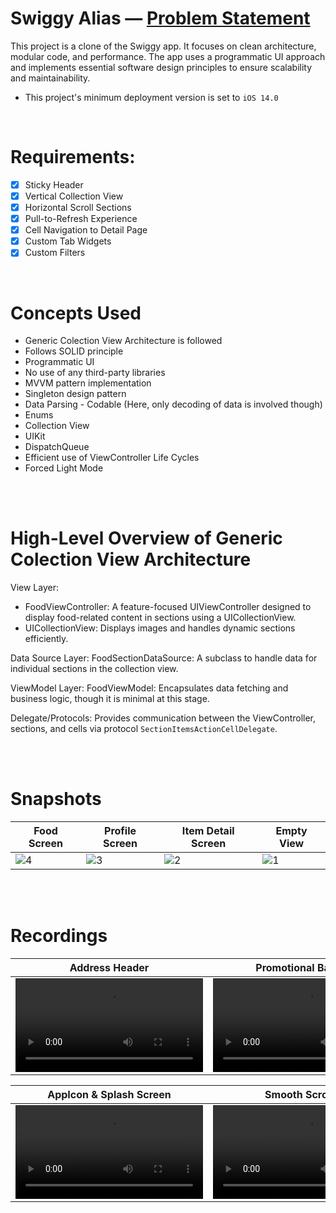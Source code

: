 # Swiggy Alias  —  [Problem Statement](https://docs.google.com/document/d/1lYqBw6F3irM3WlCogrK9W79k6kxRv2GXFwDJM_L3Qg0/edit?tab=t.0#heading=h.fb0e4ofnxwhw)
This project is a clone of the Swiggy app. It focuses on clean architecture, modular code, and performance. The app uses a programmatic UI approach and implements essential software design principles to ensure scalability and maintainability.
<br/>
- This project's minimum deployment version is set to `iOS 14.0`
<br/>

# Requirements:
- [x] Sticky Header
- [x] Vertical Collection View
- [x] Horizontal Scroll Sections
- [x] Pull-to-Refresh Experience
- [x] Cell Navigation to Detail Page
- [x] Custom Tab Widgets
- [x] Custom Filters
<br/>

# Concepts Used
* Generic Colection View Architecture is followed
* Follows SOLID principle
* Programmatic UI
* No use of any third-party libraries
* MVVM pattern implementation
* Singleton design pattern
* Data Parsing - Codable (Here, only decoding of data is involved though)
* Enums
* Collection View
* UIKit
* DispatchQueue
* Efficient use of ViewController Life Cycles
* Forced Light Mode

<br/>
<br/>

# High-Level Overview of Generic Colection View Architecture

View Layer:
* FoodViewController: A feature-focused UIViewController designed to display food-related content in sections using a UICollectionView.
* UICollectionView: Displays images and handles dynamic sections efficiently.

Data Source Layer:
FoodSectionDataSource: A subclass to handle data for individual sections in the collection view.

ViewModel Layer:
FoodViewModel: Encapsulates data fetching and business logic, though it is minimal at this stage.

Delegate/Protocols:
Provides communication between the ViewController, sections, and cells via protocol `SectionItemsActionCellDelegate`.

<br/>
<br/>

# Snapshots
| Food Screen | Profile Screen | Item Detail Screen | Empty View |
| -- | -- | -- | -- |
| ![4](https://github.com/user-attachments/assets/97847c24-b147-4b48-b7d9-07371c2bacec) | ![3](https://github.com/user-attachments/assets/03a06161-48c4-467a-b956-9b35baba7992) | ![2](https://github.com/user-attachments/assets/85238e1b-7d15-49f4-b9ab-83fe68825f18) | ![1](https://github.com/user-attachments/assets/4cf421ed-2796-43f1-9611-ba5244c85d80) |

<br/>
<br/>

# Recordings
| Address Header  | Promotional Banners | Item Detail Screen | Pull to Refresh |
| ------------- | ------------- | ------------- | ------------- |
| <video src="https://github.com/user-attachments/assets/08168908-9fae-4b25-bc9b-d9ee35058b38"> | <video src="https://github.com/user-attachments/assets/f1b5468b-1685-4769-86a5-50e62d6af3ba"> | <video src="https://github.com/user-attachments/assets/9a2f9d74-4e4b-4edd-b0de-2e8ac8853dd4"> | <video src="https://github.com/user-attachments/assets/b92df8d9-08d2-4f9c-9d15-e69ee14cf1c4"> |

| AppIcon & Splash Screen  | Smooth Scrolling | Filters | Search Bar |
| ------------- | ------------- | ------------- | ------------- |
| <video src="https://github.com/user-attachments/assets/4e97d438-fa96-4741-a912-8317f5b665f2"> | <video src="https://github.com/user-attachments/assets/630ced30-ad25-487e-a950-70c4dd031655"> | <video src="https://github.com/user-attachments/assets/6423482e-4150-45d0-8d75-6c739c231252"> | <video src="https://github.com/user-attachments/assets/5ab4d938-bd21-4673-ba7b-7df374ca917e"> |
